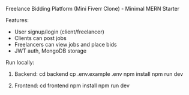 Freelance Bidding Platform (Mini Fiverr Clone) - Minimal MERN Starter

Features:
- User signup/login (client/freelancer)
- Clients can post jobs
- Freelancers can view jobs and place bids
- JWT auth, MongoDB storage

Run locally:
1. Backend:
   cd backend
   cp .env.example .env
   npm install
   npm run dev

2. Frontend:
   cd frontend
   npm install
   npm run dev
